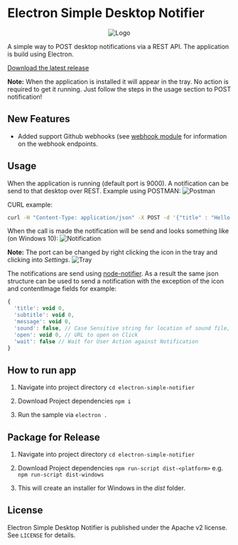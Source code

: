# Electron Simple Desktop Notifier
<p align="center">
  <img src="http://i.imgur.com/3OloOtt.png" alt="Logo"/>
</p>

A simple way to POST desktop notifications via a REST API.
The application is build using Electron.

[Download the latest release](https://github.com/JonathanBlood/Electron-Desktop-Notifier/releases)

**Note:** When the application is installed it will appear in the tray. No action is required to get it running. Just follow the steps in the usage section to POST notification!

## New Features
* Added support Github webhooks (see [webhook module](https://github.com/JonathanBlood/Electron-Desktop-Notifier/tree/develop/app/modules/esn-notification-server/modules/esn-endpoints-github-webhooks) for information on the webhook endpoints.

## Usage
When the application is running (default port is 9000).
A notification can be send to that desktop over REST. Example using POSTMAN:
![Postman](http://imgur.com/zlfyfrJ.png)

CURL example:
```bash
curl -H "Content-Type: application/json" -X POST -d '{"title" : "Hello world!","message" : "Sandwiches"}' http://localhost:38866/notification
```

When the call is made the notification will be send and looks something like (on Windows 10):
![Notification](http://i.imgur.com/7wUxaMI.png)

**Note:** The port can be changed by right clicking the icon in the tray and clicking into *Settings*.
![Tray](http://i.imgur.com/Yr34Yuh.png)

The notifications are send using [node-notifier](https://www.npmjs.com/package/node-notifier).
As a result the same json structure can be used to send a notification with the exception of the icon and contentImage fields for example:
```javascript
{
  'title': void 0,
  'subtitle': void 0,
  'message': void 0,
  'sound': false, // Case Sensitive string for location of sound file, or use one of OS X's native sounds
  'open': void 0, // URL to open on Click
  'wait': false // Wait for User Action against Notification
}
```

## How to run app

1. Navigate into project directory `cd electron-simple-notifier`

2. Download Project dependencies `npm i`

3. Run the sample via `electron .`

## Package for Release
1. Navigate into project directory `cd electron-simple-notifier`

2. Download Project dependencies `npm run-script dist-<platform>` e.g. `npm run-script dist-windows`

3. This will create an installer for Windows in the *dist* folder.

## License

Electron Simple Desktop Notifier is published under the Apache v2 license. See `LICENSE` for details.
